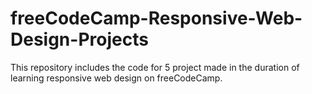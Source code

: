# freeCodeCamp-Responsive-Web-Design-Projects
This repository includes the code for 5 project made in the duration of learning responsive web design on freeCodeCamp.

